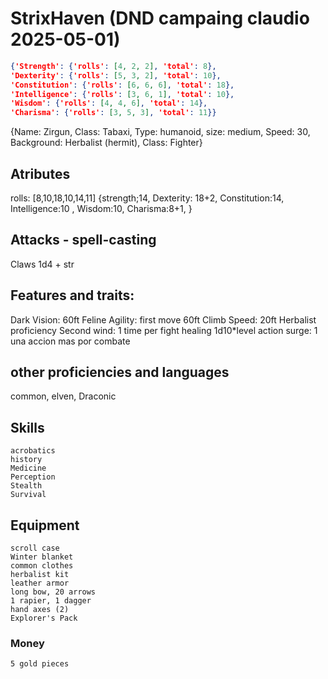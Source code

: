 # StrixHaven (DND campaing claudio 2025-05-01)

``` json
{'Strength': {'rolls': [4, 2, 2], 'total': 8},
'Dexterity': {'rolls': [5, 3, 2], 'total': 10},
'Constitution': {'rolls': [6, 6, 6], 'total': 18},
'Intelligence': {'rolls': [3, 6, 1], 'total': 10},
'Wisdom': {'rolls': [4, 4, 6], 'total': 14},
'Charisma': {'rolls': [3, 5, 3], 'total': 11}}
```


{Name: Zirgun, Class: Tabaxi, Type: humanoid, size: medium, Speed: 30,
    Background: Herbalist (hermit), Class: Fighter}


## Atributes
rolls: [8,10,18,10,14,11]
{strength;14,
Dexterity: 18+2,
Constitution:14,
Intelligence:10 ,
Wisdom:10,
Charisma:8+1,
}


## Attacks - spell-casting
Claws 1d4 + str


## Features and traits:
Dark Vision: 60ft
Feline Agility: first move 60ft
Climb Speed: 20ft
Herbalist proficiency
Second wind: 1 time per fight healing 1d10*level
action surge: 1 una accion mas por combate


## other proficiencies and languages
common, elven, Draconic


## Skills
    acrobatics
    history
    Medicine
    Perception
    Stealth
    Survival


## Equipment
    scroll case
    Winter blanket
    common clothes
    herbalist kit
    leather armor
    long bow, 20 arrows
    1 rapier, 1 dagger
    hand axes (2)
    Explorer's Pack


### Money
    5 gold pieces

